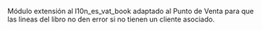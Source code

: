 Módulo extensión al l10n_es_vat_book adaptado al Punto de Venta para que las lineas del libro no den error si no tienen un cliente asociado.
